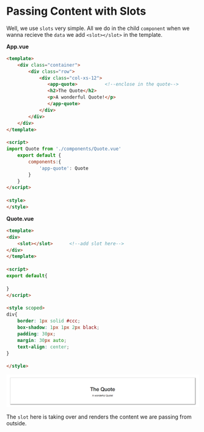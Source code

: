 # Passing Content with Slots

Well, we use `slots` very simple. All we do in the child `component` when we wanna recieve the `data` we add `<slot></slot>` in the template. 

**App.vue**

```html
<template>
    <div class="container">
        <div class="row">
            <div class="col-xs-12">
               <app-quote>          <!--enclose in the quote-->
               <h2>The Quote</h2>
               <p>A wonderful Quote!</p>
               </app-quote>  
            </div>
        </div>
    </div>
</template>

<script>
import Quote from './components/Quote.vue'
    export default {
        components:{
            'app-quote': Quote
        }
    }
</script>

<style>
</style>
```

**Quote.vue**

```html
<template>
<div>
    <slot></slot>      <!--add slot here-->
</div>
</template>

<script>
export default{
      
}
</script>

<style scoped>
div{
    border: 1px solid #ccc;
    box-shadow: 1px 1px 2px black;
    padding: 30px;
    margin: 30px auto;
    text-align: center;
}

</style>
```

![module-project2](../module-project2.png)

The `slot` here is taking over and renders the content we are passing from outside. 